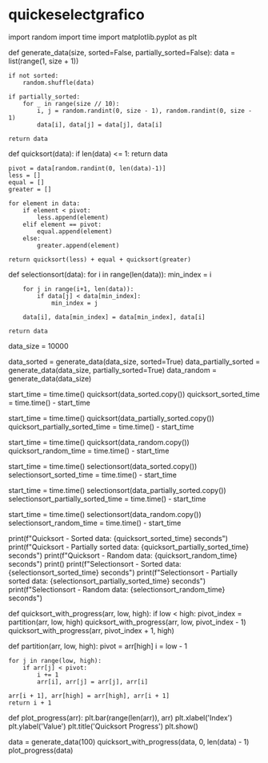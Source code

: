 # quickeselectgrafico

import random
import time
import matplotlib.pyplot as plt

def generate_data(size, sorted=False, partially_sorted=False):
    data = list(range(1, size + 1))
    
    if not sorted:
        random.shuffle(data)
    
    if partially_sorted:
        for _ in range(size // 10):
            i, j = random.randint(0, size - 1), random.randint(0, size - 1)
            data[i], data[j] = data[j], data[i]
    
    return data

def quicksort(data):
    if len(data) <= 1:
        return data
    
    pivot = data[random.randint(0, len(data)-1)]
    less = []
    equal = []
    greater = []
    
    for element in data:
        if element < pivot:
            less.append(element)
        elif element == pivot:
            equal.append(element)
        else:
            greater.append(element)
    
    return quicksort(less) + equal + quicksort(greater)

def selectionsort(data):
    for i in range(len(data)):
        min_index = i
        
        for j in range(i+1, len(data)):
            if data[j] < data[min_index]:
                min_index = j
        
        data[i], data[min_index] = data[min_index], data[i]
    
    return data

data_size = 10000

data_sorted = generate_data(data_size, sorted=True)
data_partially_sorted = generate_data(data_size, partially_sorted=True)
data_random = generate_data(data_size)

start_time = time.time()
quicksort(data_sorted.copy())
quicksort_sorted_time = time.time() - start_time

start_time = time.time()
quicksort(data_partially_sorted.copy())
quicksort_partially_sorted_time = time.time() - start_time

start_time = time.time()
quicksort(data_random.copy())
quicksort_random_time = time.time() - start_time

start_time = time.time()
selectionsort(data_sorted.copy())
selectionsort_sorted_time = time.time() - start_time

start_time = time.time()
selectionsort(data_partially_sorted.copy())
selectionsort_partially_sorted_time = time.time() - start_time

start_time = time.time()
selectionsort(data_random.copy())
selectionsort_random_time = time.time() - start_time

print(f"Quicksort - Sorted data: {quicksort_sorted_time} seconds")
print(f"Quicksort - Partially sorted data: {quicksort_partially_sorted_time} seconds")
print(f"Quicksort - Random data: {quicksort_random_time} seconds")
print()
print(f"Selectionsort - Sorted data: {selectionsort_sorted_time} seconds")
print(f"Selectionsort - Partially sorted data: {selectionsort_partially_sorted_time} seconds")
print(f"Selectionsort - Random data: {selectionsort_random_time} seconds")

def quicksort_with_progress(arr, low, high):
    if low < high:
        pivot_index = partition(arr, low, high)
        quicksort_with_progress(arr, low, pivot_index - 1)
        quicksort_with_progress(arr, pivot_index + 1, high)

def partition(arr, low, high):
    pivot = arr[high]
    i = low - 1
    
    for j in range(low, high):
        if arr[j] < pivot:
            i += 1
            arr[i], arr[j] = arr[j], arr[i]
    
    arr[i + 1], arr[high] = arr[high], arr[i + 1]
    return i + 1

def plot_progress(arr):
    plt.bar(range(len(arr)), arr)
    plt.xlabel('Index')
    plt.ylabel('Value')
    plt.title('Quicksort Progress')
    plt.show()

data = generate_data(100)
quicksort_with_progress(data, 0, len(data) - 1)
plot_progress(data)
